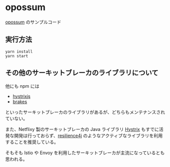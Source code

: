 # opossum

[opossum](https://www.npmjs.com/package/opossum) のサンプルコード

## 実行方法

```console
yarn install
yarn start
```

## その他のサーキットブレーカのライブラリについて

他にも npm には

- [hystrixjs](https://www.npmjs.com/package/hystrixjs)
- [brakes](https://www.npmjs.com/package/brakes)

といったサーキットブレーカのライブラリがあるが、どちらもメンテナンスされていない。

また、Netflixy 製のサーキットブレーカの Java ライブラリ [Hystrix](https://github.com/Netflix/Hystrix) もすでに活発な開発は行っておらず、[resilience4j](https://github.com/resilience4j/resilience4j) のようなアクティブなライブラリを利用することを推奨している。

そもそも Istio や Envoy を利用したサーキットブレーカが主流になっているとも思われる。
